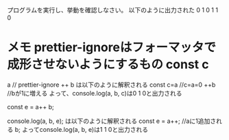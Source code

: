 プログラムを実行し、挙動を確認しなさい。
以下のように出力された
0 1 0
1 1 0

メモ
prettier-ignoreはフォーマッタで成形させないようにするもの
const c
=
a
// prettier-ignore
++
b
は以下のように解釈される
const c=a //c=a=0
++b //bが1に増える
よって、console.log(a, b, c)は0 1 0と出力される

const e = a++
b;

console.log(a, b, e);
は以下のように解釈される
const e = a++; //aに1追加される
b;
よってconsole.log(a, b, e)は1 1 0と出力される